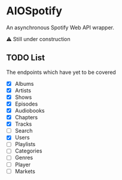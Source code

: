 # AIOSpotify

An asynchronous Spotify Web API wrapper.

⚠️ Still under construction

## TODO List

The endpoints which have yet to be covered

* [x] Albums
* [x] Artists
* [x] Shows
* [x] Episodes
* [x] Audiobooks
* [x] Chapters
* [x] Tracks
* [ ] Search
* [x] Users
* [ ] Playlists
* [ ] Categories
* [ ] Genres
* [ ] Player
* [ ] Markets